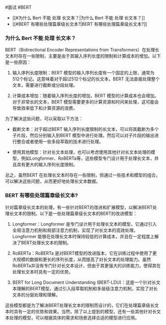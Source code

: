 #面试 #BERT 

- [[#为什么 Bert 不能 处理 长文本？|为什么 Bert 不能 处理 长文本？]]
- [[#BERT 有哪些处理篇章级长文本?|BERT 有哪些处理篇章级长文本?]]

### 为什么 Bert 不能 处理 长文本？
BERT（Bidirectional Encoder Representations from Transformers）在处理长文本时存在一些限制，主要是由于其输入序列长度的限制和计算成本的增加。以下是一些原因：

1. 输入序列长度限制：BERT 模型的输入序列长度有一个固定的上限，通常为512个标记。这意味着对于超过512个标记的长文本，BERT 无法直接处理整个文本，需要进行截断或分段处理。

2. 计算成本增加：随着输入序列长度的增加，BERT 模型的计算成本也会增加。对于非常长的文本，BERT 模型需要更多的计算资源和时间来处理，这可能会导致效率低下和计算资源的浪费。

为了解决这些问题，可以采取以下方法：

- 截断文本：对于超过BERT 输入序列长度限制的长文本，可以将其截断为多个子片段，然后分别输入到BERT 模型中进行处理。然后可以对子片段的输出进行整合或者使用一些多段萃取的技术进行处理。

- 使用其他模型：针对长文本处理，也可以考虑使用其他针对长文本处理的模型，例如Longformer、RoBERTa等，这些模型专门设计用于处理长文本，并且具有更大的输入序列长度限制。

总之，虽然BERT 在处理长文本时存在一些限制，但通过一些技术和模型的组合，可以解决这些问题，从而更好地处理长文本数据。
### BERT 有哪些处理篇章级长文本?
针对篇章级长文本的处理，有一些针对BERT的改进和扩展模型，以解决BERT处理长文本的限制。以下是一些处理篇章级长文本的BERT的改进模型：

1. Longformer：Longformer 是专门设计用于处理长文本的模型，它通过引入全局注意力机制和局部注意力机制，实现了对长文本的高效处理。Longformer 能够在处理长文本时保持较低的计算成本，并且在一定程度上解决了BERT处理长文本的限制。

2. RoBERTa：RoBERTa 是对BERT模型的改进版本，它在训练过程中使用了更大规模的数据和更长的序列长度，从而提高了对长文本的处理能力。虽然RoBERTa并没有专门针对长文本设计，但由于其更强大的训练能力，使得其在处理长文本时具有一定的优势。

3. BERT for Long Document Understanding (BERT-LDU)：这是一个针对长文本理解的BERT模型，通过引入段萃取机制和多层级注意力机制，实现了对长文本的分层处理和理解。

这些模型都是为了解决BERT处理长文本的限制而设计的，它们在处理篇章级长文本时具有一定的优势和效果。当然，除了以上提到的模型，还有一些其他针对长文本处理的模型，可以根据具体的需求和场景选择合适的模型进行应用。